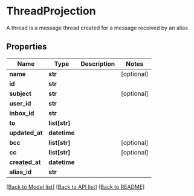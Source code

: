 # ThreadProjection

A thread is a message thread created for a message received by an alias
## Properties
Name | Type | Description | Notes
------------ | ------------- | ------------- | -------------
**name** | **str** |  | [optional] 
**id** | **str** |  | 
**subject** | **str** |  | [optional] 
**user_id** | **str** |  | 
**inbox_id** | **str** |  | 
**to** | **list[str]** |  | 
**updated_at** | **datetime** |  | 
**bcc** | **list[str]** |  | [optional] 
**cc** | **list[str]** |  | [optional] 
**created_at** | **datetime** |  | 
**alias_id** | **str** |  | 

[[Back to Model list]](../README#documentation-for-models) [[Back to API list]](../README#documentation-for-api-endpoints) [[Back to README]](../README)


